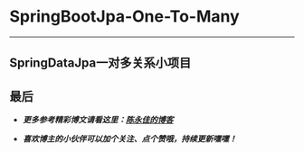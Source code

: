 # SpringBootJpa-One-To-Many
----------------------
SpringDataJpa一对多关系小项目
---------------------------
## 最后

- **_更多参考精彩博文请看这里：[陈永佳的博客](https://blog.csdn.net/Mrs_chens)_**

- **_喜欢博主的小伙伴可以加个关注、点个赞哦，持续更新嘿嘿！_**